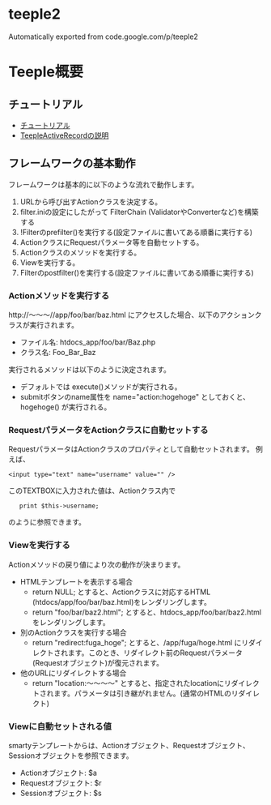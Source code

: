# teeple2
Automatically exported from code.google.com/p/teeple2

# Teeple概要 #

## チュートリアル ##
  * [チュートリアル](TeepleTutrial.md)
  * [TeepleActiveRecordの説明](TeepleActiveRecord.md)

## フレームワークの基本動作 ##
フレームワークは基本的に以下のような流れで動作します。

  1. URLから呼び出すActionクラスを決定する。
  1. filter.iniの設定にしたがって FilterChain (ValidatorやConverterなど)を構築する
  1. !Filterのprefilter()を実行する(設定ファイルに書いてある順番に実行する)
  1. ActionクラスにRequestパラメータ等を自動セットする。
  1. Actionクラスのメソッドを実行する。
  1. Viewを実行する。
  1. Filterのpostfilter()を実行する(設定ファイルに書いてある順番に実行する)

### Actionメソッドを実行する ###
http://～～～//app/foo/bar/baz.html にアクセスした場合、以下のアクションクラスが実行されます。
  * ファイル名: htdocs\_app/foo/bar/Baz.php
  * クラス名: Foo\_Bar\_Baz

実行されるメソッドは以下のように決定されます。
  * デフォルトでは execute()メソッドが実行される。
  * submitボタンのname属性を name="action:hogehoge" としておくと、hogehoge() が実行される。

### RequestパラメータをActionクラスに自動セットする ###
RequestパラメータはActionクラスのプロパティとして自動セットされます。
例えば、
```
<input type="text" name="username" value="" />
```
このTEXTBOXに入力された値は、Actionクラス内で
```
   print $this->username;
```
のように参照できます。

### Viewを実行する ###
Actionメソッドの戻り値により次の動作が決まります。

  * HTMLテンプレートを表示する場合
    * return NULL; とすると、Actionクラスに対応するHTML (htdocs/app/foo/bar/baz.html)をレンダリングします。
    * return "foo/bar/baz2.html"; とすると、htdocs\_app/foo/bar/baz2.html をレンダリングします。
  * 別のActionクラスを実行する場合
    * return "redirect:fuga\_hoge"; とすると、/app/fuga/hoge.html にリダイレクトされます。このとき、リダイレクト前のRequestパラメータ(Requestオブジェクト)が復元されます。
  * 他のURLにリダイレクトする場合
    * return "location:～～～～" とすると、指定されたlocationにリダイレクトされます。パラメータは引き継がれません。(通常のHTMLのリダイレクト)

### Viewに自動セットされる値 ###
smartyテンプレートからは、Actionオブジェクト、Requestオブジェクト、Sessionオブジェクトを参照できます。
  * Actionオブジェクト: $a
  * Requestオブジェクト: $r
  * Sessionオブジェクト: $s
